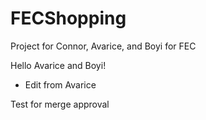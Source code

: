 # FECShopping
Project for Connor, Avarice, and Boyi for FEC

Hello Avarice and Boyi!
- Edit from Avarice

Test for merge approval